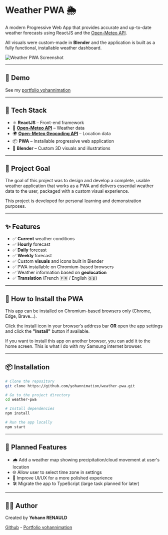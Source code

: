 # Weather PWA 🌦️

A modern Progressive Web App that provides accurate and up-to-date weather forecasts using ReactJS and the [Open-Meteo API](https://open-meteo.com/en/docs).

All visuals were custom-made in **Blender** and the application is built as a fully functional, installable weather dashboard.

![Weather PWA Screenshot](./public/desktop-app-image.png)

---

## 🚀 Demo

See my [portfolio yohannimation](https://weather.yohannimation.fr)

---

## 🧰 Tech Stack

- ⚛️ **ReactJS** – Front-end framework
- 📡 **[Open-Meteo API](https://open-meteo.com/en/docs)** – Weather data
- 🌍 **[Open-Meteo Geocoding API](https://open-meteo.com/en/docs/geocoding-api)** – Location data
- 📦 **PWA** – Installable progressive web application
- 🎨 **Blender** – Custom 3D visuals and illustrations

---

## 🎯 Project Goal

The goal of this project was to design and develop a complete, usable weather application that works as a PWA and delivers essential weather data to the user, packaged with a custom visual experience. 

This project is developed for personal learning and demonstration purposes.

---

## ✨ Features

- ✅ **Current** weather conditions
- ✅ **Hourly** forecast
- ✅ **Daily** forecast
- ✅ **Weekly** forecast
- ✅ Custom **visuals** and icons built in Blender
- ✅ PWA installable on Chromium-based browsers
- ✅ Weather information based on **geolocation**
- ✅ **Translation** (French 🇫🇷 / English 🇬🇧)

---

## 📲 How to Install the PWA

This app can be installed on Chromium-based browsers only (Chrome, Edge, Brave...).

Click the install icon in your browser’s address bar **OR** open the app settings and click the **"Install"** button if available.

If you want to install this app on another browser, you can add it to the home screen. This is what I do with my Samsung internet browser.

---

## 📦 Installation

```bash
# Clone the repository
git clone https://github.com/yohannimation/weather-pwa.git

# Go to the project directory
cd weather-pwa

# Install dependencies
npm install

# Run the app locally
npm start
```

---

## 🧭 Planned Features

- 🌧️ Add a weather map showing precipitation/cloud movement at user's location
- 🌐 Allow user to select time zone in settings
- 🎨 Improve UI/UX for a more polished experience
- 🛠️ Migrate the app to TypeScript (large task planned for later)

---

## 🙋‍♂️ Author

Created by **Yohann RENAULD**

[Github](https://github.com/yohannimation) - [Portfolio yohannimation](https://yohannimation.fr)
